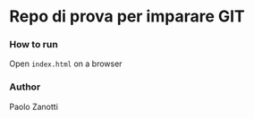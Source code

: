 # Repo di prova per imparare GIT

### How to run 
Open ```index.html``` on a browser

### Author
Paolo Zanotti